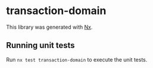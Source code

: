 # transaction-domain

This library was generated with [Nx](https://nx.dev).

## Running unit tests

Run `nx test transaction-domain` to execute the unit tests.
